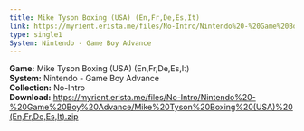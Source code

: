 ```yaml
---
title: Mike Tyson Boxing (USA) (En,Fr,De,Es,It)
link: https://myrient.erista.me/files/No-Intro/Nintendo%20-%20Game%20Boy%20Advance/Mike%20Tyson%20Boxing%20(USA)%20(En,Fr,De,Es,It).zip
type: single1
System: Nintendo - Game Boy Advance
---
```

<b>Game:</b> Mike Tyson Boxing (USA) (En,Fr,De,Es,It)<br>
<b>System:</b> Nintendo - Game Boy Advance<br>
<b>Collection:</b> No-Intro<br>
<b>Download:</b> https://myrient.erista.me/files/No-Intro/Nintendo%20-%20Game%20Boy%20Advance/Mike%20Tyson%20Boxing%20(USA)%20(En,Fr,De,Es,It).zip